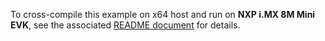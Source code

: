 To cross-compile this example on x64 host and run on **NXP i.MX 8M Mini**
**EVK**, see the associated
[README document](../../../../../docs/guides/nxp/nxp_imx8m_linux_examples.md)
for details.
